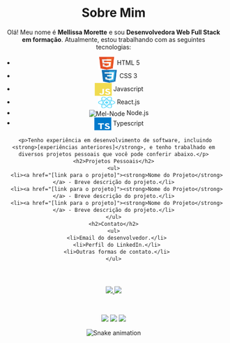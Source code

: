 <header>
    <div>
      <h1>Sobre Mim</h1>
        <p>Olá! Meu nome é <strong>Mellissa Morette</strong> e sou <strong>Desenvolvedora Web Full Stack em formação</strong>. Atualmente, estou trabalhando com as seguintes tecnologias:</p>
        <ul>
          <li><img align="center" alt="Mel-HTML" height="30" width="40" src="https://raw.githubusercontent.com/devicons/devicon/master/icons/html5/html5-original.svg"> HTML 5</li>
          <li><img align="center" alt="Mel-CSS" height="30" width="40" src="https://raw.githubusercontent.com/devicons/devicon/master/icons/css3/css3-original.svg"> CSS 3</li>
          <li><img align="center" alt="Mel-Js" height="30" width="40" src="https://raw.githubusercontent.com/devicons/devicon/master/icons/javascript/javascript-plain.svg"> Javascript</li>
          <li><img align="center" alt="Mel-React" height="30" width="40" src="https://raw.githubusercontent.com/devicons/devicon/master/icons/react/react-original.svg"> React.js</li>
          <li><img align="center" alt="Mel-Node" height="30" width="40" src="https://raw.githubusercontent.com/devicons/devicon/master/icons/node/node-plain.svg"> Node.js</li>
          <li><img align="center" alt="Mel-Ts" height="30" width="40" src="https://raw.githubusercontent.com/devicons/devicon/master/icons/typescript/typescript-plain.svg"> Typescript</li>
        </ul>
    </div>
    
     <p>Tenho experiência em desenvolvimento de software, incluindo <strong>[experiências anteriores]</strong>, e tenho trabalhado em diversos projetos pessoais que você pode conferir abaixo.</p>
    <h2>Projetos Pessoais</h2>
    <ul>
      <li><a href="[link para o projeto]"><strong>Nome do Projeto</strong></a> - Breve descrição do projeto.</li>
      <li><a href="[link para o projeto]"><strong>Nome do Projeto</strong></a> - Breve descrição do projeto.</li>
      <li><a href="[link para o projeto]"><strong>Nome do Projeto</strong></a> - Breve descrição do projeto.</li>
    </ul>
    <h2>Contato</h2>
    <ul>
      <li>Email do desenvolvedor.</li>
      <li>Perfil do LinkedIn.</li>
      <li>Outras formas de contato.</li>
    </ul>
</header>

<div align="center">
  <a href="https://github.com/MelMorette">
  <img height="180em" src="https://github-readme-stats.vercel.app/api?username=MelMorette&show_icons=true&theme=onedark&include_all_commits=true&count_private=true"/>
  <img height="180em" src="https://github-readme-stats.vercel.app/api/top-langs/?username=MelMorette&layout=compact&langs_count=7&theme=onedark"/>
</div>
<div style="display: inline_block" align="center"><br>
  
  
  
  
  
  
</div>
  
  ##
 
<div align="center"> 
  <a href="https://instagram.com/mellissa_morette" target="_blank"><img src="https://img.shields.io/badge/-Instagram-%23E4405F?style=for-the-badge&logo=instagram&logoColor=white" target="_blank"></a>
  <a href = "mailto:contatomellissamorette@gmail.com"><img src="https://img.shields.io/badge/-Gmail-%23333?style=for-the-badge&logo=gmail&logoColor=white" target="_blank"></a>
  <a href="https://www.linkedin.com/in/mellissa-morette/" target="_blank"><img src="https://img.shields.io/badge/-LinkedIn-%230077B5?style=for-the-badge&logo=linkedin&logoColor=white" target="_blank"></a> 
 
  ![Snake animation](https://github.com/MelMorette/rafaballerini/blob/output/github-contribution-grid-snake.svg)
 
</div>
